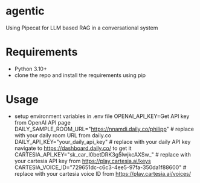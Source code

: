 # agentic
Using Pipecat for LLM based RAG in a conversational system


# Requirements
- Python 3.10+
- clone the repo and install the requirements using pip

# Usage
- setup environment variables in .env file
OPENAI_API_KEY=Get API key from OpenAI API page
DAILY_SAMPLE_ROOM_URL="https://nnamdi.daily.co/philipp" # replace with your daily room URL from daily.co
DAILY_API_KEY="your_daily_api_key" # replace with your daily API key navigate to https://dashboard.daily.co/ to get it
CARTESIA_API_KEY="sk_car_l0betDRK3g5lwjkcAXSw_" # replace with your cartesia API key from https://play.cartesia.ai/keys
CARTESIA_VOICE_ID="729651dc-c6c3-4ee5-97fa-350da1f88600" # replace with your cartesia voice ID from https://play.cartesia.ai/voices/
